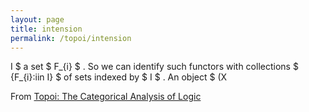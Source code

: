 ```yaml
---
layout: page
title: intension
permalink: /topoi/intension
---
```

I $ a set $ F_{i} $ . So we can identify such functors with collections $ {F_{i}:iin I} $ of sets indexed by $ I $ . An object $ (X


From [Topoi: The Categorical Analysis of Logic](https://mathgloss.github.io/MathGloss/topoi.html)